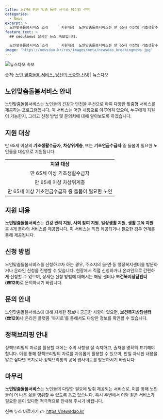 ```yaml
---
title: 노인을 위한 맞춤 돌봄 서비스 당신의 선택
categories:
  - News
excerpt: >
  노인맞춤돌봄서비스 소개      지원대상  노인맞춤돌봄서비스는 만 65세 이상의 기초생활수급자, 차상위계층,…
feature_text: >
  ## seoulnews 실시간 뉴스 속보입니다.

  노인맞춤돌봄서비스 소개      지원대상  노인맞춤돌봄서비스는 만 65세 이상의 기초생활수급자, 차상위계층,…
image: 'https://newsdao.kr/res/images/meta/newsdao_breakingnews.jpg'
---
```


![뉴스다오 속보](https://newsdao.kr/res/images/meta/newsdao_breakingnews.jpg)

<p>출처: <a href="https://newsdao.kr/4350" rel="dofollow">노인 맞춤돌봄 서비스, 당신의 소중한 선택</a> | 뉴스다오</p>

<h2 data-ke-size="size26">노인맞춤돌봄서비스 안내</h2>
<p data-ke-size="size16">노인맞춤돌봄서비스는 노인들의 건강과 안전을 우선으로 하여 다양한 맞춤형 서비스를 제공하는 프로그램입니다. 이 서비스는 어떤 내용으로 이루어져 있으며, 누구에게 지원이 가능한지, 그리고 신청 방법 및 문의처에 대해 알아보도록 하겠습니다.</p>

<h2 data-ke-size="size24">지원 대상</h2>
<p data-ke-size="size16">만 65세 이상의 <b>기초생활수급자</b>, <b>차상위계층</b>, 또는 <b>기초연금수급자</b> 중 돌봄이 필요한 노인들을 대상으로 지원됩니다.</p>
<table>
	<tr>
		<td style="text-align: center; height: 17px;"><b>지원 대상</b></td>
	</tr>
	<tr>
		<td style="text-align: center; height: 17px;">만 65세 이상 기초생활수급자</td>
	</tr>
	<tr>
		<td style="text-align: center; height: 17px;">만 65세 이상 차상위계층</td>
	</tr>
	<tr>
		<td style="text-align: center; height: 17px;">만 65세 이상 기초연금수급자 중 돌봄이 필요한 노인</td>
	</tr>
</table>

<h2 data-ke-size="size24">지원 내용</h2>
<p data-ke-size="size16"><b>노인맞춤돌봄서비스</b>는 <b>건강 관리 지원</b>, <b>사회 참여 지원</b>, <b>일상생활 지원</b>, <b>생활 교육 지원</b> 등 4개 분야의 서비스를 제공합니다. 이 서비스는 직접 제공되거나 필요한 경우 연계를 통해 제공됩니다.</p>

<h2 data-ke-size="size24">신청 방법</h2>
<p data-ke-size="size16">노인맞춤돌봄서비스를 신청하고자 하는 경우, 주소지의 읍·면·동 행정복지센터를 방문하거나 온라인 신청을 진행할 수 있습니다. 현장에서 직접 신청하거나 온라인으로 간편하게 신청할 수 있으며, 상세한 신청 방법에 대해서는 해당 센터나 <b>보건복지상담센터(☎129)</b>로 문의하시기 바랍니다.</p>

<h2 data-ke-size="size24">문의 안내</h2>
<p data-ke-size="size16">노인맞춤돌봄서비스에 대해 자세한 정보나 궁금한 사항이 있으면, <b>보건복지상담센터(☎129)</b>나 온라인 플랫폼 '복지로'를 통해서도 다양한 정보를 확인할 수 있습니다.</p>

<h2 data-ke-size="size24">정책브리핑 안내</h2>
<p data-ke-size="size16">정책브리핑의 자료를 활용할 때에는 주의 사항을 잘 숙지하고, 출처를 명확히 표기해야 합니다. 이를 통해 정책브리핑의 자료를 자유롭게 활용할 수 있으며, 만일 자세한 내용을 알고 싶다면 복지로나 정책브리핑의 공식 웹사이트를 방문하시기 바랍니다.</p>

<h2 data-ke-size="size24">마무리</h2>
<p data-ke-size="size16"><b>노인맞춤돌봄서비스</b>는 노인들의 다양한 필요에 맞춰 제공되는 서비스로, 이를 통해 노인들이 더 나은 삶을 영위할 수 있도록 돕고 있습니다. 혹시 주변에서 이와 같은 서비스가 필요한 분이 있다면 적극적으로 안내해 주시기 바랍니다.</p>

<p data-ke-size="size16"></p> 

신속 뉴스 바로가기 👉 <a href="https://newsdao.kr" rel="dofollow">https://newsdao.kr</a>


